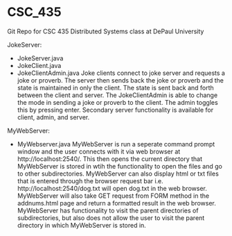 # CSC_435
Git Repo for CSC 435 Distributed Systems class at DePaul University

JokeServer:
- JokeServer.java
- JokeClient.java
- JokeClientAdmin.java
Joke clients connect to joke server and requests a joke or proverb. The server then sends back the joke or proverb and the state is maintained in only the client. The state is sent back and forth between the client and server.
The JokeClientAdmin is able to change the mode in sending a joke or proverb to the client. The admin toggles this by pressing enter.
Secondary server functionality is available for client, admin, and server.


MyWebServer:
- MyWebserver.java
MyWebServer is run a seperate command prompt window and the user connects with it via web browser at http://localhost:2540/. This then opens the current directory that MyWebServer is stored in wtih the functionality to open the files and go to other subdirectories. MyWebServer can also display html or txt files that is entered through the browser request bar i.e. http://localhost:2540/dog.txt will open dog.txt in the web browser. MyWebServer will also take GET request from FORM method in the addnums.html page and return a formatted result in the web browser. MyWebServer has functionality to visit the parent directories of subdirectories, but also does not allow the user to visit the parent directory in which MyWebServer is stored in.

